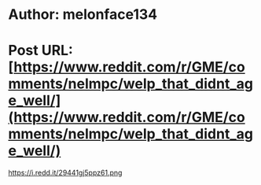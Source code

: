# Author: melonface134
# Post URL: [https://www.reddit.com/r/GME/comments/nelmpc/welp_that_didnt_age_well/](https://www.reddit.com/r/GME/comments/nelmpc/welp_that_didnt_age_well/)


https://i.redd.it/29441gj5ppz61.png